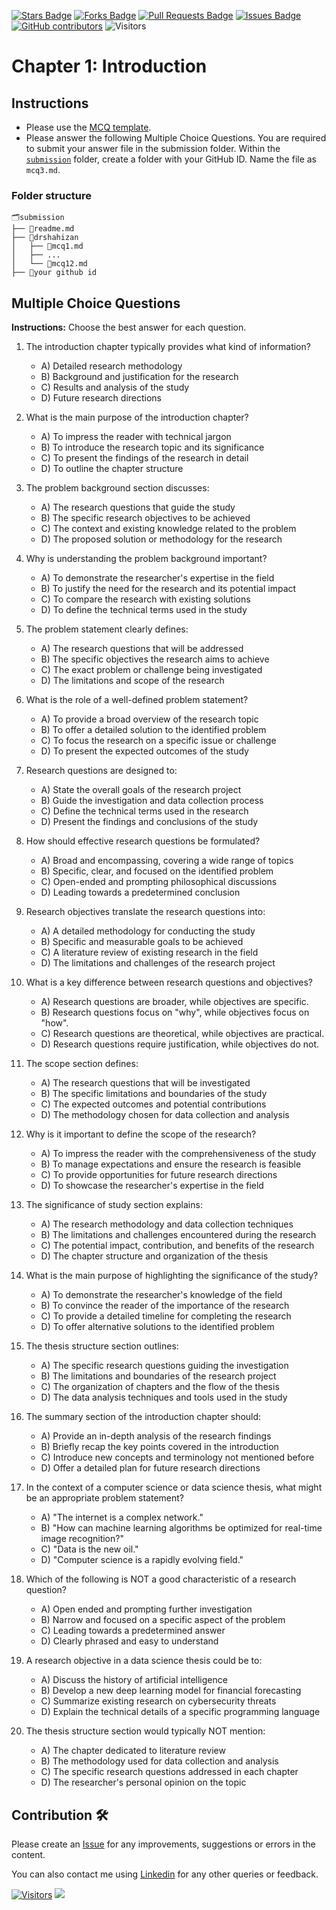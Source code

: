 <a href="https://github.com/drshahizan/research-design/stargazers"><img src="https://img.shields.io/github/stars/drshahizan/research-design" alt="Stars Badge"/></a>
<a href="https://github.com/drshahizan/research-design/network/members"><img src="https://img.shields.io/github/forks/drshahizan/research-design" alt="Forks Badge"/></a>
<a href="https://github.com/drshahizan/research-design/pulls"><img src="https://img.shields.io/github/issues-pr/drshahizan/research-design" alt="Pull Requests Badge"/></a>
<a href="https://github.com/drshahizan/research-design"><img src="https://img.shields.io/github/issues/drshahizan/research-design" alt="Issues Badge"/></a>
<a href="https://github.com/drshahizan/research-design/graphs/contributors"><img alt="GitHub contributors" src="https://img.shields.io/github/contributors/drshahizan/research-design?color=2b9348"></a>
![Visitors](https://api.visitorbadge.io/api/visitors?path=https%3A%2F%2Fgithub.com%2Fdrshahizan%2MCSD1043&labelColor=%23d9e3f0&countColor=%23697689&style=flat)

# Chapter 1: Introduction

## Instructions
- Please use the [MCQ template](temp_mcq.md).
- Please answer the following Multiple Choice Questions. You are required to submit your answer file in the submission folder. Within the [`submission`](submission/) folder, create a folder with your GitHub ID. Name the file as `mcq3.md`.

### Folder structure

```
🗂️submission
├── 📄readme.md
├── 📁drshahizan
│   ├── 📄mcq1.md
│   ├── ...
│   └── 📄mcq12.md
├── 📁your github id
```

## Multiple Choice Questions	
**Instructions:** Choose the best answer for each question.

1. The introduction chapter typically provides what kind of information?
     - A) Detailed research methodology
     - B) Background and justification for the research
     - C) Results and analysis of the study
     - D) Future research directions

2. What is the main purpose of the introduction chapter?
     - A) To impress the reader with technical jargon
     - B) To introduce the research topic and its significance
     - C) To present the findings of the research in detail
     - D) To outline the chapter structure

3. The problem background section discusses:
     - A) The research questions that guide the study
     - B) The specific research objectives to be achieved
     - C) The context and existing knowledge related to the problem
     - D) The proposed solution or methodology for the research

4. Why is understanding the problem background important?
     - A) To demonstrate the researcher's expertise in the field
     - B) To justify the need for the research and its potential impact
     - C) To compare the research with existing solutions
     - D) To define the technical terms used in the study

5. The problem statement clearly defines:
     - A) The research questions that will be addressed
     - B) The specific objectives the research aims to achieve
     - C) The exact problem or challenge being investigated
     - D) The limitations and scope of the research

6. What is the role of a well-defined problem statement?
     - A) To provide a broad overview of the research topic
     - B) To offer a detailed solution to the identified problem
     - C) To focus the research on a specific issue or challenge
     - D) To present the expected outcomes of the study

7. Research questions are designed to:
     - A) State the overall goals of the research project
     - B) Guide the investigation and data collection process
     - C) Define the technical terms used in the research
     - D) Present the findings and conclusions of the study

8. How should effective research questions be formulated?
     - A) Broad and encompassing, covering a wide range of topics
     - B) Specific, clear, and focused on the identified problem
     - C) Open-ended and prompting philosophical discussions
     - D) Leading towards a predetermined conclusion

9. Research objectives translate the research questions into:
     - A) A detailed methodology for conducting the study
     - B) Specific and measurable goals to be achieved
     - C) A literature review of existing research in the field
     - D) The limitations and challenges of the research project

10. What is a key difference between research questions and objectives?
     - A) Research questions are broader, while objectives are specific.
     - B) Research questions focus on "why", while objectives focus on "how".
     - C) Research questions are theoretical, while objectives are practical.
     - D) Research questions require justification, while objectives do not.

11. The scope section defines:
     - A) The research questions that will be investigated
     - B) The specific limitations and boundaries of the study
     - C) The expected outcomes and potential contributions
     - D) The methodology chosen for data collection and analysis

12. Why is it important to define the scope of the research?
     - A) To impress the reader with the comprehensiveness of the study
     - B) To manage expectations and ensure the research is feasible
     - C) To provide opportunities for future research directions
     - D) To showcase the researcher's expertise in the field

13. The significance of study section explains:
     - A) The research methodology and data collection techniques
     - B) The limitations and challenges encountered during the research
     - C) The potential impact, contribution, and benefits of the research
     - D) The chapter structure and organization of the thesis

14. What is the main purpose of highlighting the significance of the study?
     - A) To demonstrate the researcher's knowledge of the field
     - B) To convince the reader of the importance of the research
     - C) To provide a detailed timeline for completing the research
     - D) To offer alternative solutions to the identified problem

15. The thesis structure section outlines:
     - A) The specific research questions guiding the investigation
     - B) The limitations and boundaries of the research project
     - C) The organization of chapters and the flow of the thesis
     - D) The data analysis techniques and tools used in the study

16. The summary section of the introduction chapter should:
     - A) Provide an in-depth analysis of the research findings
     - B) Briefly recap the key points covered in the introduction
     - C) Introduce new concepts and terminology not mentioned before
     - D) Offer a detailed plan for future research directions

17.  In the context of a computer science or data science thesis, what might be an appropriate problem statement?
     - A) "The internet is a complex network."
     - B) "How can machine learning algorithms be optimized for real-time image recognition?"
     - C) "Data is the new oil."
     - D) "Computer science is a rapidly evolving field."

18. Which of the following is NOT a good characteristic of a research question?
     - A) Open ended and prompting further investigation
     - B) Narrow and focused on a specific aspect of the problem
     - C) Leading towards a predetermined answer
     - D) Clearly phrased and easy to understand

19. A research objective in a data science thesis could be to:
     - A) Discuss the history of artificial intelligence
     - B) Develop a new deep learning model for financial forecasting
     - C) Summarize existing research on cybersecurity threats
     - D) Explain the technical details of a specific programming language

20. The thesis structure section would typically NOT mention:
     - A) The chapter dedicated to literature review
     - B) The methodology used for data collection and analysis
     - C) The specific research questions addressed in each chapter
     - D) The researcher's personal opinion on the topic

## Contribution 🛠️
Please create an [Issue](https://github.com/drshahizan/research-design/issues) for any improvements, suggestions or errors in the content.

You can also contact me using [Linkedin](https://www.linkedin.com/in/drshahizan/) for any other queries or feedback.

[![Visitors](https://api.visitorbadge.io/api/visitors?path=https%3A%2F%2Fgithub.com%2Fdrshahizan&labelColor=%23697689&countColor=%23555555&style=plastic)](https://visitorbadge.io/status?path=https%3A%2F%2Fgithub.com%2Fdrshahizan)
![](https://hit.yhype.me/github/profile?user_id=81284918)

